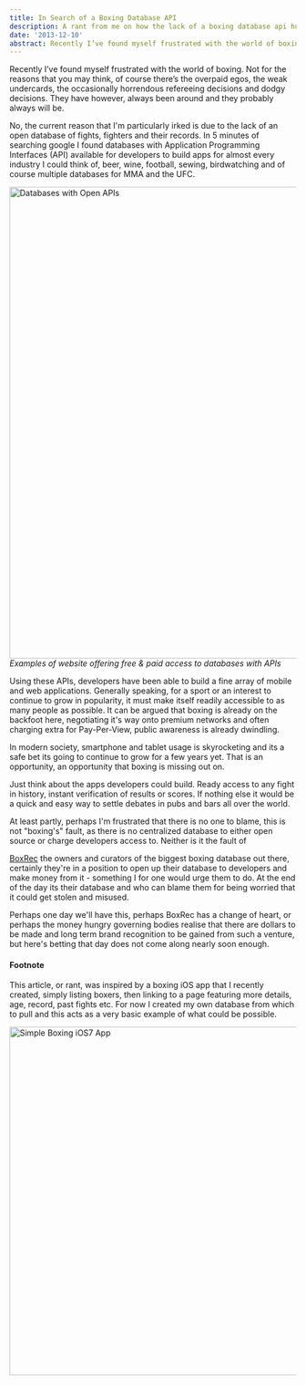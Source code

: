 ```yaml
---
title: In Search of a Boxing Database API
description: A rant from me on how the lack of a boxing database api hurts boxing 
date: '2013-12-10'
abstract: Recently I’ve found myself frustrated with the world of boxing. Not for the reasons that you may think, of course there’s the overpaid egos, the weak undercards, the occasionally horrendous refereeing decisions and dodgy decisions. They have however, always been around and they probably always will be...
---
```


Recently I’ve found myself frustrated with the world of boxing. Not for the reasons that you may think, of course there’s the overpaid egos, the weak undercards, the occasionally horrendous refereeing decisions and dodgy decisions. They have however, always been around and they probably always will be.

No, the current reason that I'm particularly irked is due to the lack of an open database of fights, fighters and their records. In 5 minutes of searching google I found databases with Application Programming Interfaces (API) available for developers to build apps for almost every industry I could think of, beer, wine, football, sewing, birdwatching and of course multiple databases for MMA and the UFC.

<img src="/assets/images/posts/different-apis.png" alt="Databases with Open APIs"
	title="Databases with Open APIs" width="1000" height="827" class='centred' />
_Examples of website offering free &amp; paid access to databases with APIs_


Using these APIs, developers have been able to build a fine array of mobile and web applications. Generally speaking, for a sport or an interest to continue to grow in popularity, it must make itself readily accessible to as many people as possible. It can be argued that boxing is already on the backfoot here, negotiating it's way onto premium networks and often charging extra for Pay-Per-View, public awareness is already dwindling.

In modern society, smartphone and tablet usage is skyrocketing and its a safe bet its going to continue to grow for a few years yet. That is an opportunity, an opportunity that boxing is missing out on.

Just think about the apps developers could build. Ready access to any fight in history, instant verification of results or scores. If nothing else it would be a quick and easy way to settle debates in pubs and bars all over the world. 

At least partly, perhaps I'm frustrated that there is no one to blame, this is not "boxing's" fault, as there is no centralized database to either open source or charge developers access to. Neither is it the fault of 

[BoxRec](http://boxrec.com) the owners and curators of the biggest boxing database out there, certainly they're in a position to open up their database to developers and make money from it - something I for one would urge them to do. At the end of the day its their database and who can blame them for being worried that it could get stolen and misused. 

Perhaps one day we'll have this, perhaps BoxRec has a change of heart, or perhaps the money hungry governing bodies realise that there are dollars to be made and long term brand recognition to be gained from such a venture, but here's betting that day does not come along nearly soon enough. 

#### Footnote

This article, or rant, was inspired by a boxing iOS app that I recently created, simply listing boxers, then linking to a page featuring more details, age, record, past fights etc. For now I created my own database from which to pull and this acts as a very basic example of what could be possible.

<img src="/assets/images/posts/simple-boxing-app.png" alt="Simple Boxing iOS7 App"
	title="Simple Boxing iOS7 App" width="671" height="611" class='centred' />

